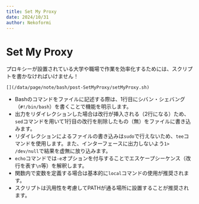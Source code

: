 ```yaml
---
title: Set My Proxy
date: 2024/10/31
author: Nekoformi
---
```


# Set My Proxy

プロキシーが設置されている大学や職場で作業を効率化するためには、スクリプトを書かなければいけません！

```sh:~/My Command/Set My Proxy.sh
[](/data/page/note/bash/post-SetMyProxy/setMyProxy.sh)
```

- Bashのコマンドをファイルに記述する際は、1行目にシバン・シェバング（`#!/bin/bash`）を書くことで機能を明示します。
- 出力をリダイレクションした場合は改行が挿入される（2行になる）ため、`sed`コマンドを用いて1行目の改行を削除したもの（無）をファイルに書き込みます。
- リダイレクションによるファイルの書き込みは`sudo`で行えないため、`tee`コマンドを使用します。また、インターフェースに出力しないよう`1> /dev/null`で結果を虚無に放り込みます。
- `echo`コマンドでは`-e`オプションを付与することでエスケープシーケンス（改行を表す`\n`等）を解釈します。
- 関数内で変数を定義する場合は基本的に`local`コマンドの使用が推奨されます。
- スクリプトは汎用性を考慮してPATHが通る場所に設置することが推奨されます。
